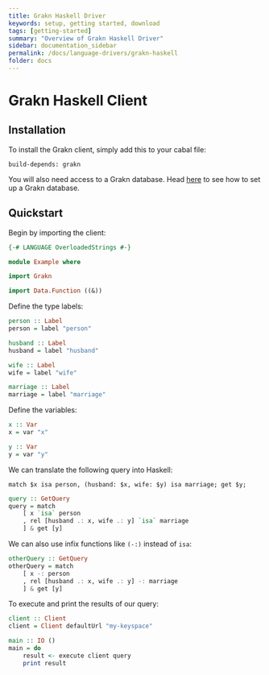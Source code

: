 ```yaml
---
title: Grakn Haskell Driver
keywords: setup, getting started, download
tags: [getting-started]
summary: "Overview of Grakn Haskell Driver"
sidebar: documentation_sidebar
permalink: /docs/language-drivers/grakn-haskell
folder: docs
---
```


# Grakn Haskell Client

## Installation

To install the Grakn client, simply add this to your cabal file:

```
build-depends: grakn
```

You will also need access to a Grakn database. Head [here](../documentation/get-started/setup-guide.html) to see how to
set up a Grakn database.

## Quickstart

Begin by importing the client:

```haskell
{-# LANGUAGE OverloadedStrings #-}

module Example where

import Grakn

import Data.Function ((&))
```

Define the type labels:

```haskell
person :: Label
person = label "person"

husband :: Label
husband = label "husband"

wife :: Label
wife = label "wife"

marriage :: Label
marriage = label "marriage"
```

Define the variables:

```haskell
x :: Var
x = var "x"

y :: Var
y = var "y"
```

We can translate the following query into Haskell:

```graql
match $x isa person, (husband: $x, wife: $y) isa marriage; get $y;
```

```haskell
query :: GetQuery
query = match
    [ x `isa` person
    , rel [husband .: x, wife .: y] `isa` marriage
    ] & get [y]
```

We can also use infix functions like `(-:)` instead of `isa`:

```haskell
otherQuery :: GetQuery
otherQuery = match
    [ x -: person
    , rel [husband .: x, wife .: y] -: marriage
    ] & get [y]
```

To execute and print the results of our query:

```haskell
client :: Client
client = Client defaultUrl "my-keyspace"

main :: IO ()
main = do
    result <- execute client query
    print result
```